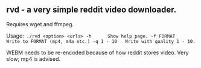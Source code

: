 ## rvd - a very simple reddit video downloader.
Requires wget and ffmpeg.

Usage:` ./rvd <option> <urls>
	-h 		Show help page.
	-f FORMAT	Write to FORMAT (mp4, m4a etc.)
	-q 1 - 10	Write with quality 1 - 10.`

WEBM needs to be re-encoded because of how reddit stores video. Very slow; mp4 is advised.

